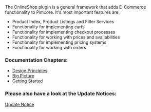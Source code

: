 The OnlineShop plugin is a general framework that adds E-Commerce functionality to Pimcore.
It's most important features are:
- Product Index, Product Listings and Filter Services
- Functionality for implementing carts
- Functionality for implementing checkout processes
- Functionality for working with prices and availabilities 
- Functionality for implementing pricing systems
- Functionality for working with orders


### Documentation Chapters: 
- [Design Principles](design-principles.markdown)
- [Big Picture](big-picture.markdown)
- [Getting Started](getting-started.markdown)


### Please also have a look at the Update Notices: 
[Update Notice](update-notices.markdown)
